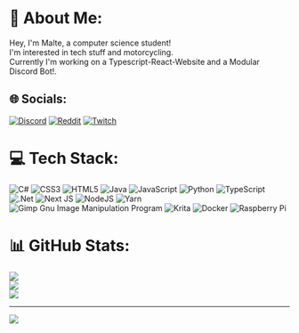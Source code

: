 # 💫 About Me:
Hey, I'm Malte, a computer science student!<br>I'm interested in tech stuff and motorcycling.<br>Currently I'm working on a Typescript-React-Website and a Modular Discord Bot!.


## 🌐 Socials:
[![Discord](https://img.shields.io/badge/Discord-%237289DA.svg?logo=discord&logoColor=white)](htttps://discord.gg/https://discord.gg/qKqfnjH) [![Reddit](https://img.shields.io/badge/Reddit-%23FF4500.svg?logo=Reddit&logoColor=white)](https://reddit.com/user/LordMalto) [![Twitch](https://img.shields.io/badge/Twitch-%239146FF.svg?logo=Twitch&logoColor=white)](https://twitch.tv/lrd_mlt) 

# 💻 Tech Stack:
![C#](https://img.shields.io/badge/c%23-%23239120.svg?style=for-the-badge&logo=c-sharp&logoColor=white) ![CSS3](https://img.shields.io/badge/css3-%231572B6.svg?style=for-the-badge&logo=css3&logoColor=white) ![HTML5](https://img.shields.io/badge/html5-%23E34F26.svg?style=for-the-badge&logo=html5&logoColor=white) ![Java](https://img.shields.io/badge/java-%23ED8B00.svg?style=for-the-badge&logo=java&logoColor=white) ![JavaScript](https://img.shields.io/badge/javascript-%23323330.svg?style=for-the-badge&logo=javascript&logoColor=%23F7DF1E) ![Python](https://img.shields.io/badge/python-3670A0?style=for-the-badge&logo=python&logoColor=ffdd54) ![TypeScript](https://img.shields.io/badge/typescript-%23007ACC.svg?style=for-the-badge&logo=typescript&logoColor=white) ![.Net](https://img.shields.io/badge/.NET-5C2D91?style=for-the-badge&logo=.net&logoColor=white) ![Next JS](https://img.shields.io/badge/Next-black?style=for-the-badge&logo=next.js&logoColor=white) ![NodeJS](https://img.shields.io/badge/node.js-6DA55F?style=for-the-badge&logo=node.js&logoColor=white) ![Yarn](https://img.shields.io/badge/yarn-%232C8EBB.svg?style=for-the-badge&logo=yarn&logoColor=white) ![Gimp Gnu Image Manipulation Program](https://img.shields.io/badge/Gimp-657D8B?style=for-the-badge&logo=gimp&logoColor=FFFFFF) ![Krita](https://img.shields.io/badge/Krita-203759?style=for-the-badge&logo=krita&logoColor=EEF37B) ![Docker](https://img.shields.io/badge/docker-%230db7ed.svg?style=for-the-badge&logo=docker&logoColor=white) ![Raspberry Pi](https://img.shields.io/badge/-RaspberryPi-C51A4A?style=for-the-badge&logo=Raspberry-Pi)
# 📊 GitHub Stats:
![](https://github-readme-stats.vercel.app/api?username=LordMalto&theme=radical&hide_border=false&include_all_commits=true&count_private=true)<br/>
![](https://github-readme-streak-stats.herokuapp.com/?user=LordMalto&theme=radical&hide_border=false)<br/>
![](https://github-readme-stats.vercel.app/api/top-langs/?username=LordMalto&theme=radical&hide_border=false&include_all_commits=true&count_private=true&layout=compact)

---
[![](https://visitcount.itsvg.in/api?id=LordMalto&icon=2&color=10)](https://visitcount.itsvg.in)
